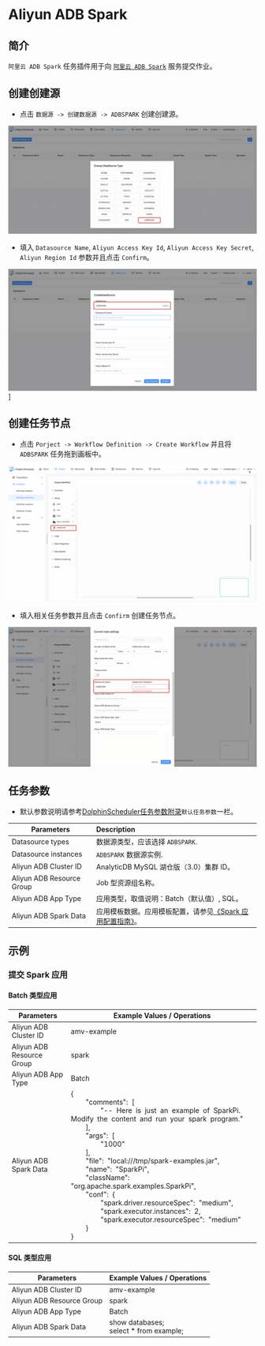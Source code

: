 # Aliyun ADB Spark

## 简介

`阿里云 ADB Spark` 任务插件用于向 [`阿里云 ADB Spark`](https://help.aliyun.com/zh/analyticdb-for-mysql/user-guide/spark-app-development/?spm=a2c4g.11174283.0.0.ef0434f9C9JS8Z) 服务提交作业。

## 创建创建源

- 点击 `数据源 -> 创建数据源 -> ADBSPARK` 创建创建源。

![demo-create-adbspark-connection](../../../../img/tasks/demo/aliyun_adb_spark01.png)

- 填入 `Datasource Name`, `Aliyun Access Key Id`, `Aliyun Access Key Secret`, `Aliyun Region Id` 参数并且点击 `Confirm`。

![demo-fill-adbspark-connection](../../../../img/tasks/demo/aliyun_adb_spark02.png)]

## 创建任务节点

- 点击 `Porject -> Workflow Definition -> Create Workflow` 并且将 `ADBSPARK` 任务拖到画板中。

![demo-create-adbspark-task](../../../../img/tasks/demo/aliyun_adb_spark03.png)

- 填入相关任务参数并且点击 `Confirm` 创建任务节点。

![demo-fill-adbspark-task](../../../../img/tasks/demo/aliyun_adb_spark04.png)

## 任务参数

- 默认参数说明请参考[DolphinScheduler任务参数附录](appendix.md)`默认任务参数`一栏。

| **Parameters**            | **Description**                                                                                                                                   |
|---------------------------|:--------------------------------------------------------------------------------------------------------------------------------------------------|
| Datasource types          | 数据源类型，应该选择 `ADBSPARK`.                                                                                                                            |
| Datasource instances      | `ADBSPARK` 数据源实例.                                                                                                                                 |
| Aliyun ADB Cluster ID     | AnalyticDB MySQL 湖仓版（3.0）集群 ID。                                                                                                                                |
| Aliyun ADB Resource Group | Job 型资源组名称。                                                                                                                                                     |
| Aliyun ADB App Type       | 应用类型，取值说明：Batch（默认值）, SQL。                                                                                                                                |
| Aliyun ADB Spark Data     | 应用模板数据。应用模板配置，请参见[《Spark 应用配置指南》](https://help.aliyun.com/zh/analyticdb-for-mysql/spark-application-configuration-guide?spm=a2c4g.11186623.0.i18)。  |

## 示例

### 提交 Spark 应用

#### Batch 类型应用

| **Parameters**            | **Example Values / Operations**                                                                                                                                                                                                                   |
|---------------------------|---------------------------------------------------------------------------------------------------------------------------------------------------------------------------------------------------------------------------------------------------|
| Aliyun ADB Cluster ID     | amv-example                                                                                                                                                                                                                                       |
| Aliyun ADB Resource Group | spark                                                                                                                                                                                                                                             |
| Aliyun ADB App Type       | Batch                                                                                                                                                                                                                                             |
| Aliyun ADB Spark Data     |{ <br> &nbsp; &nbsp; &nbsp; &nbsp; "comments":&nbsp; [ <br> &nbsp; &nbsp; &nbsp; &nbsp; &nbsp; &nbsp; &nbsp; &nbsp; "--&nbsp; Here&nbsp; is&nbsp; just&nbsp; an&nbsp; example&nbsp; of&nbsp; SparkPi.&nbsp; Modify&nbsp; the&nbsp; content&nbsp; and&nbsp; run&nbsp; your&nbsp; spark&nbsp; program." <br> &nbsp; &nbsp; &nbsp; &nbsp; ], <br> &nbsp; &nbsp; &nbsp; &nbsp; "args":&nbsp; [ <br> &nbsp; &nbsp; &nbsp; &nbsp; &nbsp; &nbsp; &nbsp; &nbsp; "1000" <br> &nbsp; &nbsp; &nbsp; &nbsp; ], <br> &nbsp; &nbsp; &nbsp; &nbsp; "file":&nbsp; "local:///tmp/spark-examples.jar", <br> &nbsp; &nbsp; &nbsp; &nbsp; "name":&nbsp; "SparkPi", <br> &nbsp; &nbsp; &nbsp; &nbsp; "className":&nbsp; "org.apache.spark.examples.SparkPi", <br> &nbsp; &nbsp; &nbsp; &nbsp; "conf":&nbsp; { <br> &nbsp; &nbsp; &nbsp; &nbsp; &nbsp; &nbsp; &nbsp; &nbsp; "spark.driver.resourceSpec":&nbsp; "medium", <br> &nbsp; &nbsp; &nbsp; &nbsp; &nbsp; &nbsp; &nbsp; &nbsp; "spark.executor.instances":&nbsp; 2, <br> &nbsp; &nbsp; &nbsp; &nbsp; &nbsp; &nbsp; &nbsp; &nbsp; "spark.executor.resourceSpec":&nbsp; "medium" <br> &nbsp; &nbsp; &nbsp; &nbsp; } <br> }|

#### SQL 类型应用

| **Parameters**            | **Example Values / Operations**             |
|---------------------------|---------------------------------------------|
| Aliyun ADB Cluster ID     | amv-example                                 |
| Aliyun ADB Resource Group | spark                                       |
| Aliyun ADB App Type       | Batch                                       |
| Aliyun ADB Spark Data     | show databases; <br> select * from example; |